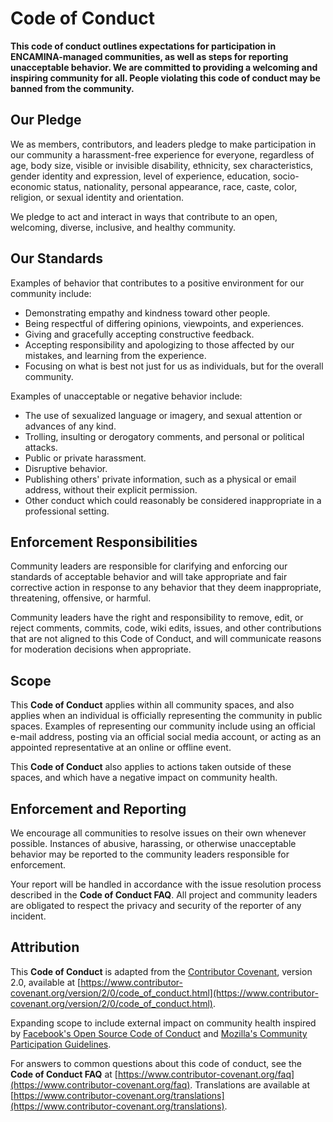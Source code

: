 # Code of Conduct

**This code of conduct outlines expectations for participation in ENCAMINA-managed communities, as well as steps for reporting unacceptable behavior. We are committed to providing a welcoming and inspiring community for all. People violating this code of conduct may be banned from the community.**

## Our Pledge

We as members, contributors, and leaders pledge to make participation in our community a harassment-free experience for everyone, regardless of age, body size, visible or invisible disability, ethnicity, sex characteristics, gender identity and expression, level of experience, education, socio-economic status, nationality, personal appearance, race, caste, color, religion, or sexual identity and orientation.

We pledge to act and interact in ways that contribute to an open, welcoming, diverse, inclusive, and healthy community.

## Our Standards

Examples of behavior that contributes to a positive environment for our community include:

 - Demonstrating empathy and kindness toward other people.
 - Being respectful of differing opinions, viewpoints, and experiences.
 - Giving and gracefully accepting constructive feedback.
 - Accepting responsibility and apologizing to those affected by our mistakes, and learning from the experience.
 - Focusing on what is best not just for us as individuals, but for the overall community.

Examples of unacceptable or negative behavior include:

 - The use of sexualized language or imagery, and sexual attention or advances of any kind.
 - Trolling, insulting or derogatory comments, and personal or political attacks.
 - Public or private harassment.
 - Disruptive behavior.
 - Publishing others' private information, such as a physical or email address, without their explicit permission.
 - Other conduct which could reasonably be considered inappropriate in a professional setting.

 ## Enforcement Responsibilities

Community leaders are responsible for clarifying and enforcing our standards of acceptable behavior and will take appropriate and fair corrective action in response to any behavior that they deem inappropriate, threatening, offensive, or harmful.

Community leaders have the right and responsibility to remove, edit, or reject comments, commits, code, wiki edits, issues, and other contributions that are not aligned to this Code of Conduct, and will communicate reasons for moderation decisions when appropriate.

## Scope

This **Code of Conduct** applies within all community spaces, and also applies when an individual is officially representing the community in public spaces. Examples of representing our community include using an official e-mail address, posting via an official social media account, or acting as an appointed representative at an online or offline event.

This **Code of Conduct** also applies to actions taken outside of these spaces, and which have a negative impact on community health.

## Enforcement and Reporting

We encourage all communities to resolve issues on their own whenever possible. Instances of abusive, harassing, or otherwise unacceptable behavior may be reported to the community leaders responsible for enforcement.

Your report will be handled in accordance with the issue resolution process described in the **Code of Conduct FAQ**. All project and community leaders are obligated to respect the privacy and security of the reporter of any incident.

## Attribution

This **Code of Conduct** is adapted from the [Contributor Covenant](https://www.contributor-covenant.org), version 2.0, available at [https://www.contributor-covenant.org/version/2/0/code_of_conduct.html](https://www.contributor-covenant.org/version/2/0/code_of_conduct.html).

Expanding scope to include external impact on community health inspired by [Facebook's Open Source Code of Conduct](https://opensource.facebook.com/code-of-conduct) and [Mozilla's Community Participation Guidelines](https://www.mozilla.org/en-US/about/governance/policies/participation/).

For answers to common questions about this code of conduct, see the **Code of Conduct FAQ** at [https://www.contributor-covenant.org/faq](https://www.contributor-covenant.org/faq). Translations are available at [https://www.contributor-covenant.org/translations](https://www.contributor-covenant.org/translations).